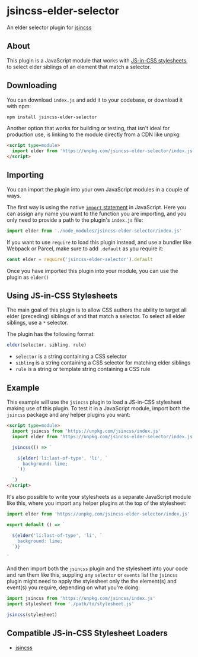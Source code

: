 # jsincss-elder-selector

An elder selector plugin for [jsincss](https://github.com/tomhodgins/jsincss)

## About

This plugin is a JavaScript module that works with [JS-in-CSS stylesheets](https://responsive.style/theory/what-is-a-jic-stylesheet.html), to select elder siblings of an element that match a selector.

## Downloading

You can download `index.js` and add it to your codebase, or download it with npm:

```bash
npm install jsincss-elder-selector
```

Another option that works for building or testing, that isn't ideal for production use, is linking to the module directly from a CDN like unpkg:

```html
<script type=module>
  import elder from 'https://unpkg.com/jsincss-elder-selector/index.js'
</script>
```

## Importing

You can import the plugin into your own JavaScript modules in a couple of ways.

The first way is using the native [`import` statement](https://developer.mozilla.org/en-US/docs/Web/JavaScript/Reference/Statements/import) in JavaScript. Here you can assign any name you want to the function you are importing, and you only need to provide a path to the plugin's `index.js` file:

```js
import elder from './node_modules/jsincss-elder-selector/index.js'
```

If you want to use `require` to load this plugin instead, and use a bundler like Webpack or Parcel, make sure to add `.default` as you require it:

```js
const elder = require('jsincss-elder-selector').default
```

Once you have imported this plugin into your module, you can use the plugin as `elder()`

## Using JS-in-CSS Stylesheets

The main goal of this plugin is to allow CSS authors the ability to target all elder (preceding) siblings of and that match a selector. To select all elder siblings, use a `*` selector.

The plugin has the following format:

```js
elder(selector, sibling, rule)
```

- `selector` is a string containing a CSS selector
- `sibling` is a string containing a CSS selector for matching elder siblings
- `rule` is a string or template string containing a CSS rule

## Example

This example will use the `jsincss` plugin to load a JS-in-CSS stylesheet making use of this plugin. To test it in a JavaScript module, import both the `jsincss` package and any helper plugins you want:

```html
<script type=module>
  import jsincss from 'https://unpkg.com/jsincss/index.js'
  import elder from 'https://unpkg.com/jsincss-elder-selector/index.js'

  jsincss(() => `

    ${elder('li:last-of-type', 'li', `
      background: lime;
    `)}

  `)
</script>
```

It's also possible to write your stylesheets as a separate JavaScript module like this, where you import any helper plugins at the top of the stylesheet:

```js
import elder from 'https://unpkg.com/jsincss-elder-selector/index.js'

export default () => `

  ${elder('li:last-of-type', 'li', `
    background: lime;
  `)}

`
```

And then import both the `jsincss` plugin and the stylesheet into your code and run them like this, suppling any `selector` or `events` list the `jsincss` plugin might need to apply the stylesheet only the the element(s) and event(s) you require, depending on what you're doing:

```js
import jsincss from 'https://unpkg.com/jsincss/index.js'
import stylesheet from './path/to/stylesheet.js'

jsincss(stylesheet)
```

## Compatible JS-in-CSS Stylesheet Loaders

- [jsincss](https://github.com/tomhodgins/jsincss)